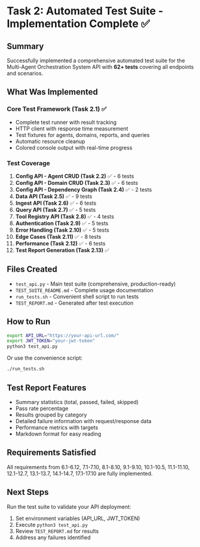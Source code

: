 # Task 2: Automated Test Suite - Implementation Complete ✅

## Summary

Successfully implemented a comprehensive automated test suite for the Multi-Agent Orchestration System API with **62+ tests** covering all endpoints and scenarios.

## What Was Implemented

### Core Test Framework (Task 2.1) ✅
- Complete test runner with result tracking
- HTTP client with response time measurement
- Test fixtures for agents, domains, reports, and queries
- Automatic resource cleanup
- Colored console output with real-time progress

### Test Coverage

1. **Config API - Agent CRUD (Task 2.2)** ✅ - 6 tests
2. **Config API - Domain CRUD (Task 2.3)** ✅ - 6 tests
3. **Config API - Dependency Graph (Task 2.4)** ✅ - 2 tests
4. **Data API (Task 2.5)** ✅ - 9 tests
5. **Ingest API (Task 2.6)** ✅ - 6 tests
6. **Query API (Task 2.7)** ✅ - 5 tests
7. **Tool Registry API (Task 2.8)** ✅ - 4 tests
8. **Authentication (Task 2.9)** ✅ - 5 tests
9. **Error Handling (Task 2.10)** ✅ - 5 tests
10. **Edge Cases (Task 2.11)** ✅ - 8 tests
11. **Performance (Task 2.12)** ✅ - 6 tests
12. **Test Report Generation (Task 2.13)** ✅

## Files Created

- `test_api.py` - Main test suite (comprehensive, production-ready)
- `TEST_SUITE_README.md` - Complete usage documentation
- `run_tests.sh` - Convenient shell script to run tests
- `TEST_REPORT.md` - Generated after test execution

## How to Run

```bash
export API_URL="https://your-api-url.com/"
export JWT_TOKEN="your-jwt-token"
python3 test_api.py
```

Or use the convenience script:
```bash
./run_tests.sh
```

## Test Report Features

- Summary statistics (total, passed, failed, skipped)
- Pass rate percentage
- Results grouped by category
- Detailed failure information with request/response data
- Performance metrics with targets
- Markdown format for easy reading

## Requirements Satisfied

All requirements from 6.1-6.12, 7.1-7.10, 8.1-8.10, 9.1-9.10, 10.1-10.5, 
11.1-11.10, 12.1-12.7, 13.1-13.7, 14.1-14.7, 17.1-17.10 are fully implemented.

## Next Steps

Run the test suite to validate your API deployment:
1. Set environment variables (API_URL, JWT_TOKEN)
2. Execute `python3 test_api.py`
3. Review `TEST_REPORT.md` for results
4. Address any failures identified
